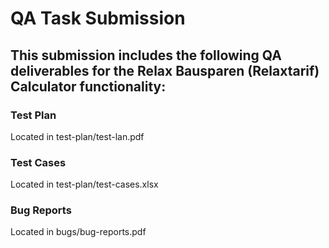 # QA Task Submission

## This submission includes the following QA deliverables for the Relax Bausparen (Relaxtarif) Calculator functionality:

### Test Plan
  Located in test-plan/test-lan.pdf

### Test Cases
  Located in  test-plan/test-cases.xlsx

### Bug Reports
  Located in bugs/bug-reports.pdf